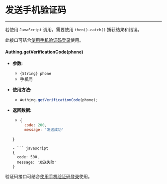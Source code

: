# 发送手机验证码

----------

若使用 ```JavaScript``` 调用，需要使用 ```then().catch()``` 捕获结果和错误。

此接口可结合[使用手机验证码登录](/user_serivce/login_by_phone_code)使用。

#### Authing.getVerificationCode(phone)

- **参数:**

  - ```{String} phone```
   - 手机号

- **使用方法:**

  - ``` javascript
	Authing.getVerificationCode(phone);
  	```

- **返回数据:**

  - ``` javascript
	{
      code: 200,
      message: '发送成功'
  }
    ```
  - ``` javascript
	{
      code: 500,
      message: '发送失败'
  }
    ```

验证码接口可结合[使用手机验证码登录](/user_serivce/login_by_phone_code)使用。